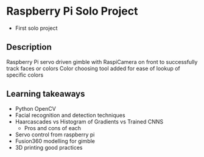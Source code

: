 # Raspberry Pi Solo Project
- First solo project
## Description
Raspberry Pi servo driven gimble with RaspiCamera on front to successfully track faces or colors
Color choosing tool added for ease of lookup of specific colors


## Learning takeaways
 - Python OpenCV 
 - Facial recognition and detection techniques
 - Haarcascades vs Histogram of Gradients vs Trained CNNS
   - Pros and cons of each
 - Servo control from raspberry pi
 - Fusion360 modelling for gimble
 - 3D printing good practices
